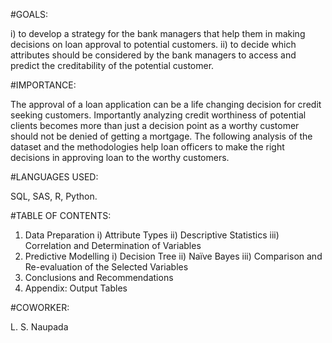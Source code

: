 #GOALS: 

i)	to develop a strategy for the bank managers that help them in making decisions on loan approval to potential customers.
ii)	to decide which attributes should be considered by the bank managers to access and predict the creditability of the potential customer.

#IMPORTANCE:

The approval of a loan application can be a life changing decision for credit seeking customers. Importantly analyzing credit worthiness of potential clients becomes more than just a decision point as a worthy customer should not be denied of getting a mortgage. The following analysis of the dataset and the methodologies help loan officers to make the right decisions in approving loan to the worthy customers.

#LANGUAGES USED: 

SQL, SAS, R, Python.

#TABLE OF CONTENTS:

1)	Data Preparation
    i)	Attribute Types
    ii)	Descriptive Statistics
    iii)	Correlation and Determination of Variables
2)	Predictive Modelling
    i)	Decision Tree
    ii)	Naïve Bayes
    iii)	Comparison and Re-evaluation of the Selected Variables
3)	Conclusions and Recommendations
4)	Appendix: Output Tables

#COWORKER:

L. S. Naupada

